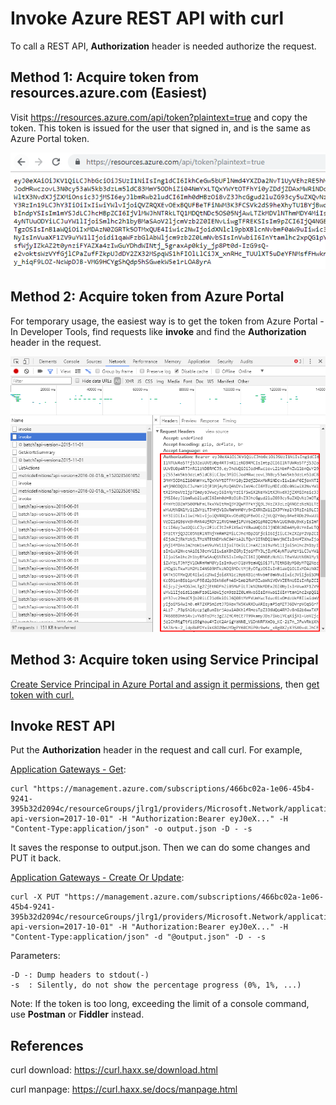# Invoke Azure REST API with curl

To call a REST API, **Authorization** header is needed authorize the request.

## Method 1: Acquire token from resources.azure.com (Easiest)

Visit <https://resources.azure.com/api/token?plaintext=true> and copy the token. This token is issued for the user that signed in, and is the same as Azure Portal token.

![](resource-token.png)

## Method 2: Acquire token from Azure Portal 
For temporary usage, the easiest way is to get the token from Azure Portal - In Developer Tools, find requests like **invoke** and find the **Authorization** header in the request. 

![](portal-token.png)

## Method 3: Acquire token using Service Principal

[Create Service Principal in Azure Portal and assign it permissions](../aad/Service-Principal-portal.md), then [get token with curl.](../aad/Service-Principal-get-token-with-curl.md)

## Invoke REST API

Put the **Authorization** header in the request and call curl. For example, 

[Application Gateways - Get](https://docs.microsoft.com/en-us/rest/api/application-gateway/applicationgateways/get):

```Batchfile
curl "https://management.azure.com/subscriptions/466bc02a-1e06-45b4-9241-395b32d2094c/resourceGroups/jlrg1/providers/Microsoft.Network/applicationGateways/jlwaag?api-version=2017-10-01" -H "Authorization:Bearer eyJ0eX..." -H "Content-Type:application/json" -o output.json -D - -s
```

It saves the response to output.json. Then we can do some changes and PUT it back.

[Application Gateways - Create Or Update](https://docs.microsoft.com/en-us/rest/api/application-gateway/applicationgateways/createorupdate):

```Batchfile
curl -X PUT "https://management.azure.com/subscriptions/466bc02a-1e06-45b4-9241-395b32d2094c/resourceGroups/jlrg1/providers/Microsoft.Network/applicationGateways/jlwaag?api-version=2017-10-01" -H "Authorization:Bearer eyJ0eX..." -H "Content-Type:application/json" -d "@output.json" -D - -s
```

Parameters:

```
-D -: Dump headers to stdout(-)
-s  : Silently, do not show the percentage progress (0%, 1%, ...)
```

Note: If the token is too long, exceeding the limit of a console command, use **Postman** or **Fiddler** instead.

## References

curl download: https://curl.haxx.se/download.html

curl manpage: https://curl.haxx.se/docs/manpage.html